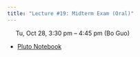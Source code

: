 ```yaml
---
title: "Lecture #19: Midterm Exam (Oral)"
---
```


&nbsp;&nbsp;&nbsp;&nbsp;&nbsp;Tu, Oct 28, 3:30 pm – 4:45 pm (Bo Guo)

- [Pluto Notebook](../pluto_notebooks/Lec19_midterm_exam.jl)
